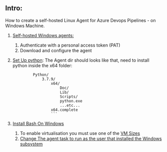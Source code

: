 ## Intro:
How to create a self-hosted Linux Agent for Azure Devops Pipelines - on Windows Machine.

1. [Self-hosted Windows agents:](https://learn.microsoft.com/en-us/azure/devops/pipelines/agents/v2-windows?view=azure-devops#authenticate-with-a-personal-access-token-pat)
    1. Authenticate with a personal access token (PAT) 
    2. Download and configure the agent
1. [Set Up pythpn](https://stackoverflow.com/questions/60936103/install-python-to-self-hosted-windows-build-agent):
The Agent dir should looks like that, need to install python inside the x64 folder:
      
     ``` $AGENT_TOOLSDIRECTORY/
              Python/
                  3.7.9/
                      x64/
                          Doc/
                          Lib/
                          Scripts/
                          python.exe
                          ...etc...
                      x64.complete 
                      ```
1. [Install Bash On Windows](https://hackernoon.com/how-to-install-bash-on-windows-10-lqb73yj3)

    1. To enable virtualisation you must use one of the [VM Sizes](https://learn.microsoft.com/en-us/answers/questions/813416/how-do-i-know-what-size-azure-vm-supports-nested-v)
    2. [Change The agent task to run as the user that installed the Windows subsystem](https://stackoverflow.com/questions/73053374/bash-task-in-azure-devops-not-working-on-self-hosted-windows-agent)
